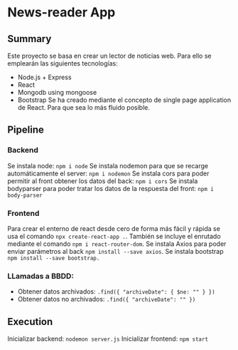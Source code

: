 # News-reader App

## Summary
Este proyecto se basa en crear un lector de noticias web. Para ello se emplearán las siguientes tecnologías:
* Node.js + Express
* React
* Mongodb using mongoose
* Bootstrap
Se ha creado mediante el concepto de single page application de React. Para que sea lo más fluido posible.

## Pipeline

### Backend
Se instala node: `npm i node`
Se instala nodemon para que se recarge automáticamente el server: `npm i nodemon`
Se instala cors para poder permitir al front obtener los datos del back: `npm i cors`
Se instala bodyparser para poder tratar los datos de la respuesta del front: `npm i body-parser`

### Frontend
Para crear el enterno de react desde cero de forma más fácil y rápida se usa el comando `npx create-react-app .`.
También se incluye el enrutado mediante el comando `npm i react-router-dom`.
Se instala Axios para poder enviar parámetros al back `npm install --save axios`.
Se instala bootstrap `npm install --save bootstrap.`

### LLamadas a BBDD:
* Obtener datos archivados:     `.find({ "archiveDate": { $ne: "" } })`
* Obtener datos no archivados:  `.find({ "archiveDate": "" })`


## Execution
Inicializar backend: `nodemon server.js`
Inicializar frontend: `npm start`